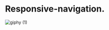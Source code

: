 # Responsive-navigation.

![giphy (1)](https://user-images.githubusercontent.com/81486565/140592124-5adecb83-600a-43d2-8b36-d4e6ced923ac.gif)

